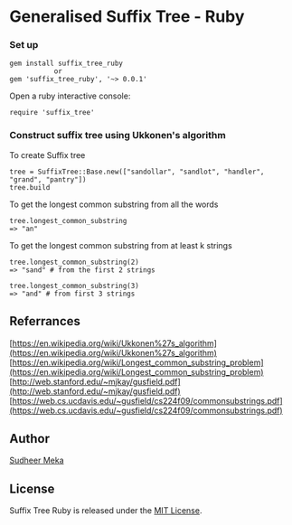 
# Generalised Suffix Tree - Ruby

### Set up
    gem install suffix_tree_ruby
               or
    gem 'suffix_tree_ruby', '~> 0.0.1'
Open a ruby interactive console:

    require 'suffix_tree'

### Construct suffix tree using Ukkonen's algorithm
To create Suffix tree

    tree = SuffixTree::Base.new(["sandollar", "sandlot", "handler", "grand", "pantry"])
    tree.build
To get the longest common substring from all the words

    tree.longest_common_substring
    => "an"
To get the longest common substring from at least k strings

    tree.longest_common_substring(2)
    => "sand" # from the first 2 strings
    
    tree.longest_common_substring(3)
    => "and" # from first 3 strings
## Referrances
[https://en.wikipedia.org/wiki/Ukkonen%27s_algorithm](https://en.wikipedia.org/wiki/Ukkonen%27s_algorithm)
[https://en.wikipedia.org/wiki/Longest_common_substring_problem](https://en.wikipedia.org/wiki/Longest_common_substring_problem)
[http://web.stanford.edu/~mjkay/gusfield.pdf](http://web.stanford.edu/~mjkay/gusfield.pdf)
[https://web.cs.ucdavis.edu/~gusfield/cs224f09/commonsubstrings.pdf](https://web.cs.ucdavis.edu/~gusfield/cs224f09/commonsubstrings.pdf)

## Author
[Sudheer Meka](https://github.com/sudheer-meka)

## License
Suffix Tree Ruby is released under the [MIT License](https://opensource.org/licenses/MIT).

